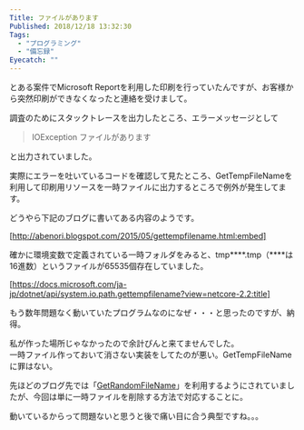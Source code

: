 ```yaml
---
Title: ファイルがあります
Published: 2018/12/18 13:32:30
Tags:
  - "プログラミング"
  - "備忘録"
Eyecatch: ""
---
```

とある案件でMicrosoft Reportを利用した印刷を行っていたんですが、お客様から突然印刷ができなくなったと連絡を受けまして。    

調査のためにスタックトレースを出力したところ、エラーメッセージとして  

>IOException ファイルがあります  

と出力されていました。  

実際にエラーを吐いているコードを確認して見たところ、GetTempFileNameを利用して印刷用リソースを一時ファイルに出力するところで例外が発生してます。  

どうやら下記のブログに書いてある内容のようです。  

[http://abenori.blogspot.com/2015/05/gettempfilename.html:embed]

確かに環境変数で定義されている一時フォルダをみると、tmp\*\*\*\*.tmp（\*\*\*\*は16進数）というファイルが65535個存在していました。  

[https://docs.microsoft.com/ja-jp/dotnet/api/system.io.path.gettempfilename?view=netcore-2.2:title]

もう数年問題なく動いていたプログラムなのになぜ・・・と思ったのですが、納得。  

私が作った場所じゃなかったので余計ぴんと来てませんでした。  
一時ファイル作っておいて消さない実装をしてたのが悪い。GetTempFileNameに罪はない。  

先ほどのブログ先では「[GetRandomFileName](https://docs.microsoft.com/ja-jp/dotnet/api/system.io.path.getrandomfilename?redirectedfrom=MSDN&view=netframework-4.7.2#System_IO_Path_GetRandomFileName)」を利用するようにされていましたが、今回は単に一時ファイルを削除する方法で対応することに。  

動いているからって問題ないと思うと後で痛い目に合う典型ですね。。。